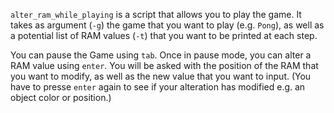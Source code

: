`alter_ram_while_playing` is a script that allows you to play the game. 
It takes as argument (``-g``) the game that you want to play (e.g. `Pong`), as well as a potential list of RAM values (``-t``) that you want to be printed at each step.

You can pause the Game using `tab`. Once in pause mode, you can alter a RAM value using `enter`.
You will be asked with the position of the RAM that you want to modify, as well as the new value that you want to input. (You have to presse `enter` again to see if your alteration has modified e.g. an object color or position.)